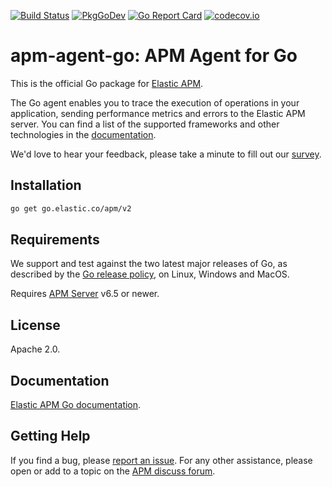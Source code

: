 [![Build Status](https://github.com/elastic/apm-agent-go/actions/workflows/ci.yml/badge.svg)](https://github.com/elastic/apm-agent-go/actions/workflows/ci.yml)
[![PkgGoDev](https://pkg.go.dev/badge/go.elastic.co/apm/v2)](https://pkg.go.dev/go.elastic.co/apm/v2)
[![Go Report Card](https://goreportcard.com/badge/go.elastic.co/apm/v2)](https://goreportcard.com/report/go.elastic.co/apm/v2)
[![codecov.io](https://codecov.io/github/elastic/apm-agent-go/coverage.svg?branch=main)](https://codecov.io/github/elastic/apm-agent-go?branch=main)

# apm-agent-go: APM Agent for Go

This is the official Go package for [Elastic APM](https://www.elastic.co/solutions/apm).

The Go agent enables you to trace the execution of operations in your application,
sending performance metrics and errors to the Elastic APM server. You can find a
list of the supported frameworks and other technologies in the [documentation](https://www.elastic.co/guide/en/apm/agent/go/current/supported-tech.html).

We'd love to hear your feedback, please take a minute to fill out our [survey](https://docs.google.com/forms/d/e/1FAIpQLScbW7D8m-otPO7cxqeg7XstWR8vMnxG6brnXLs_TFVSTHuHvg/viewform?usp=sf_link).

## Installation

```bash
go get go.elastic.co/apm/v2
```

## Requirements

We support and test against the two latest major releases of Go,
as described by the [Go release policy](https://go.dev/doc/devel/release#policy), on Linux, Windows and MacOS.

Requires [APM Server](https://github.com/elastic/apm-server) v6.5 or newer.

## License

Apache 2.0.

## Documentation

[Elastic APM Go documentation](https://www.elastic.co/guide/en/apm/agent/go/current/index.html).

## Getting Help

If you find a bug, please [report an issue](https://github.com/elastic/apm-agent-go/issues).
For any other assistance, please open or add to a topic on the [APM discuss forum](https://discuss.elastic.co/c/apm).
